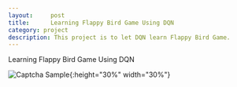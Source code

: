 ```yaml
---
layout:     post
title:      Learning Flappy Bird Game Using DQN
category: project
description: This project is to let DQN learn Flappy Bird Game.
---
```


Learning Flappy Bird Game Using DQN

![Captcha Sample](http://bohaohan.github.io/images/projects/flappybird.gif){:height="30%" width="30%"}


